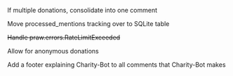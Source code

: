 If multiple donations, consolidate into one comment

Move processed_mentions tracking over to SQLite table

~~Handle praw.errors.RateLimitExceeded~~

Allow for anonymous donations

Add a footer explaining Charity-Bot to all comments that Charity-Bot makes